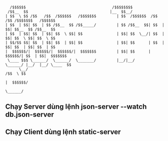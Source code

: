 
      /$$$$$$                                      /$$$$$$$$                                     
     /$$__  $$                                    |__  $$__/                                     
    | $$  \ $$ /$$   /$$  /$$$$$$   /$$$$$$$         | $$  /$$$$$$  /$$   /$$ /$$$$$$$   /$$$$$$ 
    | $$  | $$| $$  | $$ /$$__  $$ /$$_____/         | $$ /$$__  $$| $$  | $$| $$__  $$ /$$__  $$
    | $$  | $$| $$  | $$| $$  \ $$| $$               | $$| $$  \__/| $$  | $$| $$  \ $$| $$  \ $$
    | $$/$$ $$| $$  | $$| $$  | $$| $$               | $$| $$      | $$  | $$| $$  | $$| $$  | $$
    |  $$$$$$/|  $$$$$$/|  $$$$$$/|  $$$$$$$         | $$| $$      |  $$$$$$/| $$  | $$|  $$$$$$$
     \____ $$$ \______/  \______/  \_______/         |__/|__/       \______/ |__/  |__/ \____  $$
          \__/                                                                          /$$  \ $$
                                                                                       |  $$$$$$/
                                                                                        \______/ 

## Chạy Server dùng lệnh json-server --watch db.json-server
## Chạy Client dùng lệnh static-server 
